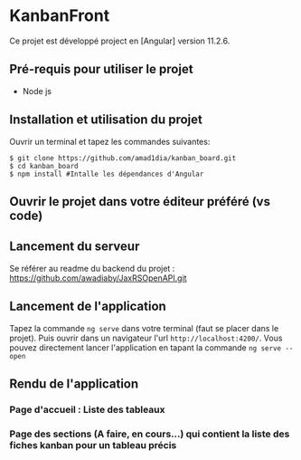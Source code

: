 # KanbanFront

Ce projet est développé project en [Angular] version 11.2.6.

## Pré-requis pour utiliser le projet
* Node js
## Installation et utilisation du projet
 Ouvrir un terminal et tapez les commandes suivantes:
 ```
 $ git clone https://github.com/amad1dia/kanban_board.git
 $ cd kanban_board
 $ npm install #Intalle les dépendances d'Angular
```
## Ouvrir le projet dans votre éditeur préféré (vs code)
## Lancement du serveur
Se référer au readme du backend du projet : https://github.com/awadiaby/JaxRSOpenAPI.git
## Lancement de l'application

Tapez la commande `ng serve` dans votre terminal (faut se placer dans le projet). Puis ouvrir dans un navigateur l'url `http://localhost:4200/`.
Vous pouvez directement lancer l'application en tapant la commande `ng serve --open`

## Rendu de l'application
### Page d'accueil : Liste des tableaux

### Page des sections (A faire, en cours...) qui contient la liste des fiches kanban pour un tableau précis
